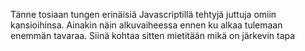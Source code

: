 Tänne tosiaan tungen erinäisiä Javascriptillä tehtyjä juttuja omiin kansioihinsa. Ainakin näin alkuvaiheessa ennen ku alkaa tulemaan enemmän tavaraa.
Siinä kohtaa sitten mietitään mikä on järkevin tapa

